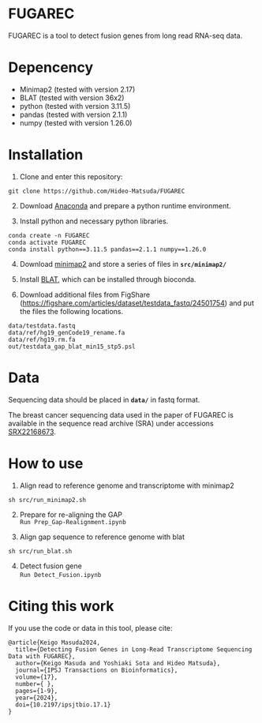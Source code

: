 # FUGAREC
FUGAREC is a tool to detect fusion genes from long read RNA-seq data.

# Depencency
- Minimap2 (tested with version 2.17) 
- BLAT (tested with version 36x2)
- python (tested with version 3.11.5)
- pandas (tested with version 2.1.1)
- numpy (tested with version 1.26.0)

# Installation
1. Clone and enter this repository:
```
git clone https://github.com/Hideo-Matsuda/FUGAREC
```
2. Download [Anaconda](https://www.anaconda.com/) and prepare a python runtime environment.

3. Install python and necessary python libraries.
```
conda create -n FUGAREC
conda activate FUGAREC
conda install python==3.11.5 pandas==2.1.1 numpy==1.26.0
```
4. Download [minimap2](https://github.com/lh3/minimap2) and store a series of files in **`src/minimap2/`**

5. Install [BLAT](https://anaconda.org/bioconda/blat), which can be installed through bioconda.

6. Download additional files from FigShare (https://figshare.com/articles/dataset/testdata_fastq/24501754) and put the files the following locations.
```
data/testdata.fastq
data/ref/hg19_genCode19_rename.fa
data/ref/hg19.rm.fa
out/testdata_gap_blat_min15_stp5.psl
```
# Data
Sequencing data should be placed in **`data/`** in fastq format.

The breast cancer sequencing data used in the paper of FUGAREC is available in the sequence read archive (SRA) under accessions [SRX22168673](https://www.ncbi.nlm.nih.gov/sra/?term=SRX22168673).


# How to use
1. Align read to reference genome and transcriptome with minimap2
```
sh src/run_minimap2.sh

```

2. Prepare for re-aligning the GAP  
`Run Prep_Gap-Realignment.ipynb`

3. Align gap sequence to reference genome with blat 
```
sh src/run_blat.sh
```

4. Detect fusion gene  
`Run Detect_Fusion.ipynb`

# Citing this work

If you use the code or data in this tool, please cite:
```
@article{Keigo Masuda2024,
  title={Detecting Fusion Genes in Long-Read Transcriptome Sequencing Data with FUGAREC},
  author={Keigo Masuda and Yoshiaki Sota and Hideo Matsuda},
  journal={IPSJ Transactions on Bioinformatics},
  volume={17},
  number={ },
  pages={1-9},
  year={2024},
  doi={10.2197/ipsjtbio.17.1}
}
```
